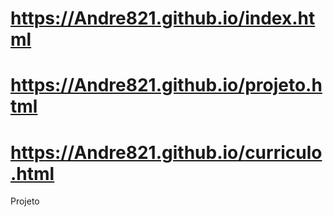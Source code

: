 # https://Andre821.github.io/index.html
# https://Andre821.github.io/projeto.html
# https://Andre821.github.io/curriculo.html
Projeto
